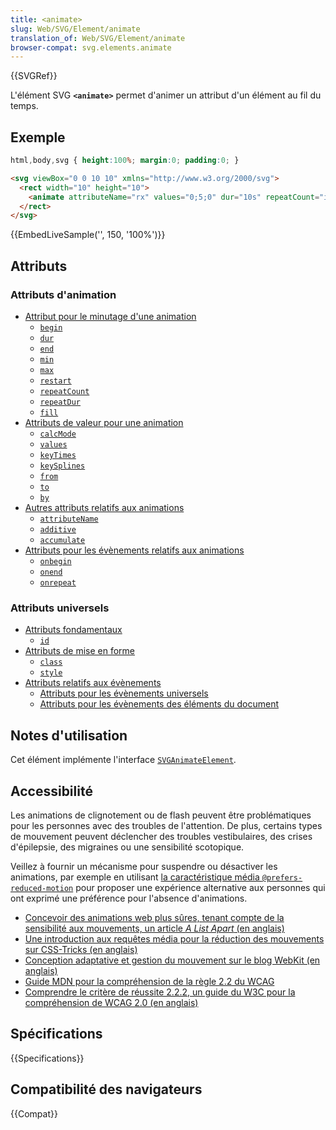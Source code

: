 ```yaml
---
title: <animate>
slug: Web/SVG/Element/animate
translation_of: Web/SVG/Element/animate
browser-compat: svg.elements.animate
---
```

{{SVGRef}}

L'élément SVG **`<animate>`** permet d'animer un attribut d'un élément au fil du temps.

## Exemple

```css hidden
html,body,svg { height:100%; margin:0; padding:0; }
```

```html
<svg viewBox="0 0 10 10" xmlns="http://www.w3.org/2000/svg">
  <rect width="10" height="10">
    <animate attributeName="rx" values="0;5;0" dur="10s" repeatCount="indefinite" />
  </rect>
</svg>
```

{{EmbedLiveSample('', 150, '100%')}}

## Attributs

### Attributs d'animation

- [Attribut pour le minutage d'une animation](/fr/docs/Web/SVG/Attribute#timing_de_lanimation)
  - [`begin`](/fr/docs/Web/SVG/Attribute/begin)
  - [`dur`](/fr/docs/Web/SVG/Attribute/dur)
  - [`end`](/fr/docs/Web/SVG/Attribute/end)
  - [`min`](/fr/docs/Web/SVG/Attribute/min)
  - [`max`](/fr/docs/Web/SVG/Attribute/max)
  - [`restart`](/fr/docs/Web/SVG/Attribute/restart)
  - [`repeatCount`](/fr/docs/Web/SVG/Attribute/repeatCount)
  - [`repeatDur`](/fr/docs/Web/SVG/Attribute/repeatDur)
  - [`fill`](/fr/docs/Web/SVG/Attribute/fill)
- [Attributs de valeur pour une animation](/fr/docs/Web/SVG/Attribute#valeurs_de_lanimation)
  - [`calcMode`](/fr/docs/Web/SVG/Attribute/calcMode)
  - [`values`](/fr/docs/Web/SVG/Attribute/values)
  - [`keyTimes`](/fr/docs/Web/SVG/Attribute/keyTimes)
  - [`keySplines`](/fr/docs/Web/SVG/Attribute/keySplines)
  - [`from`](/fr/docs/Web/SVG/Attribute/from)
  - [`to`](/fr/docs/Web/SVG/Attribute/to)
  - [`by`](/fr/docs/Web/SVG/Attribute/by)
- [Autres attributs relatifs aux animations](/fr/docs/Web/SVG/Attribute#attributs_danimation)
  - [`attributeName`](/fr/docs/Web/SVG/Attribute/attributeName)
  - [`additive`](/fr/docs/Web/SVG/Attribute/additive)
  - [`accumulate`](/fr/docs/Web/SVG/Attribute/accumulate)
- [Attributs pour les évènements relatifs aux animations](/fr/docs/Web/SVG/Attribute/Events#événements_danimation)
  - [`onbegin`](/fr/docs/Web/SVG/Attribute/onbegin)
  - [`onend`](/fr/docs/Web/SVG/Attribute/onend)
  - [`onrepeat`](/fr/docs/Web/SVG/Attribute/onrepeat)

### Attributs universels

- [Attributs fondamentaux](/fr/docs/Web/SVG/Attribute/Core)
  - [`id`](/fr/docs/Web/SVG/Attribute/id)
- [Attributs de mise en forme](/fr/docs/Web/SVG/Attribute/Styling)
  - [`class`](/fr/docs/Web/SVG/Attribute/class)
  - [`style`](/fr/docs/Web/SVG/Attribute/style)
- [Attributs relatifs aux évènements](/fr/docs/Web/SVG/Attribute#attributs_dévénement)
  - [Attributs pour les évènements universels](/fr/docs/Web/SVG/Attribute/Events#attributs_dévénement_globaux)
  - [Attributs pour les évènements des éléments du document](/fr/docs/Web/SVG/Attribute/Events#attributs_dévénement_des_éléments_du_document)

## Notes d'utilisation

Cet élément implémente l'interface [`SVGAnimateElement`](/fr/docs/Web/API/SVGAnimateElement).

## Accessibilité

Les animations de clignotement ou de flash peuvent être problématiques pour les personnes avec des troubles de l'attention. De plus, certains types de mouvement peuvent déclencher des troubles vestibulaires, des crises d'épilepsie, des migraines ou une sensibilité scotopique.

Veillez à fournir un mécanisme pour suspendre ou désactiver les animations, par exemple en utilisant [la caractéristique média `@prefers-reduced-motion`](/fr/docs/Web/CSS/@media/prefers-reduced-motion) pour proposer une expérience alternative aux personnes qui ont exprimé une préférence pour l'absence d'animations.

- [Concevoir des animations web plus sûres, tenant compte de la sensibilité aux mouvements, un article <i lang="en">A List Apart</i> (en anglais)](https://alistapart.com/article/designing-safer-web-animation-for-motion-sensitivity/)
- [Une introduction aux requêtes média pour la réduction des mouvements sur CSS-Tricks (en anglais)](https://css-tricks.com/introduction-reduced-motion-media-query/)
- [Conception adaptative et gestion du mouvement sur le blog WebKit (en anglais)](https://webkit.org/blog/7551/responsive-design-for-motion/)
- [Guide MDN pour la compréhension de la règle 2.2 du WCAG](/fr/docs/Web/Accessibility/Understanding_WCAG/Operable#guideline\_2.2\_%e2%80%94\_enough_time_provide_users_enough_time_to_read_and_use_content)
- [Comprendre le critère de réussite 2.2.2, un guide du W3C pour la compréhension de WCAG 2.0 (en anglais)](https://www.w3.org/TR/UNDERSTANDING-WCAG20/time-limits-pause.html)

## Spécifications

{{Specifications}}

## Compatibilité des navigateurs

{{Compat}}
